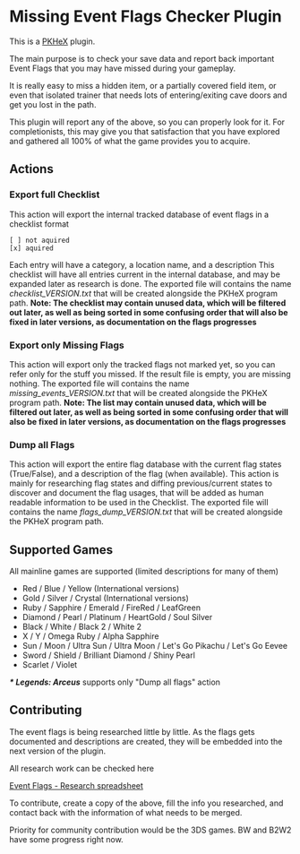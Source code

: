 # Missing Event Flags Checker Plugin
This is a [PKHeX](https://github.com/kwsch/PKHeX) plugin.

The main purpose is to check your save data and report back important Event Flags that you may have missed during your gameplay.

It is really easy to miss a hidden item, or a partially covered field item, or even that isolated trainer that needs lots of entering/exiting cave doors and get you lost in the path.

This plugin will report any of the above, so you can properly look for it.
For completionists, this may give you that satisfaction that you have explored and gathered all 100% of what the game provides you to acquire.

## Actions

### Export full Checklist

This action will export the internal tracked database of event flags in a checklist format

    [ ] not aquired
    [x] aquired

Each entry will have a category, a location name, and a description
This checklist will have all entries current in the internal database, and may be expanded later as research is done.
The exported file will contains the name *checklist_VERSION.txt* that will be created alongside the PKHeX program path.
**Note: The checklist may contain unused data, which will be filtered out later, as well as being sorted in some confusing order that will also be fixed in later versions, as documentation on the flags progresses**

### Export only Missing Flags

This action will export only the tracked flags not marked yet, so you can refer only for the stuff you missed.
If the result file is empty, you are missing nothing.
The exported file will contains the name *missing_events_VERSION.txt* that will be created alongside the PKHeX program path.
**Note: The list may contain unused data, which will be filtered out later, as well as being sorted in some confusing order that will also be fixed in later versions, as documentation on the flags progresses**

### Dump all Flags

This action will export the entire flag database with the current flag states (True/False), and a description of the flag (when available).
This action is mainly for researching flag states and diffing previous/current states to discover and document the flag usages, that will be added as human readable information to be used in the Checklist.
The exported file will contains the name *flags_dump_VERSION.txt* that will be created alongside the PKHeX program path.

## Supported Games
All mainline games are supported (limited descriptions for many of them)

- Red / Blue / Yellow (International versions)
- Gold / Silver / Crystal (International versions)
- Ruby / Sapphire / Emerald / FireRed / LeafGreen
- Diamond / Pearl / Platinum / HeartGold / Soul Silver
- Black / White / Black 2 / White 2
- X / Y / Omega Ruby / Alpha Sapphire
- Sun / Moon / Ultra Sun / Ultra Moon / Let's Go Pikachu / Let's Go Eevee
- Sword / Shield / Brilliant Diamond / Shiny Pearl
- Scarlet / Violet

***\* Legends: Arceus*** supports only "Dump all flags" action

## Contributing

The event flags is being researched little by little.
As the flags gets documented and descriptions are created, they will be embedded into the next version of the plugin.

All research work can be checked here

[Event Flags - Research spreadsheet](https://docs.google.com/spreadsheets/d/1PkY3AVafdOEqKiD_TzD4hTDRvf39ad-eI7e4JylyVII/edit?usp=sharing)

To contribute, create a copy of the above, fill the info you researched, and contact back with the information of what needs to be merged.

Priority for community contribution would be the 3DS games.
BW and B2W2 have some progress right now.